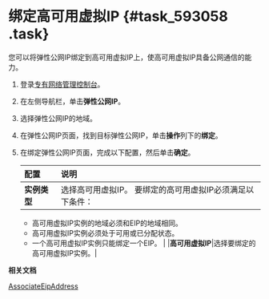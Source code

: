 # 绑定高可用虚拟IP {#task_593058 .task}

您可以将弹性公网IP绑定到高可用虚拟IP上，使高可用虚拟IP具备公网通信的能力。

1.  登录[专有网络管理控制台](https://vpcnext.console.aliyun.com)。
2.  在左侧导航栏，单击**弹性公网IP**。
3.  选择弹性公网IP的地域。
4.  在弹性公网IP页面，找到目标弹性公网IP，单击**操作**列下的**绑定**。
5.  在绑定弹性公网IP页面，完成以下配置，然后单击**确定**。 

    |配置|说明|
    |:-|:-|
    |**实例类型**|选择高可用虚拟IP。 要绑定的高可用虚拟IP必须满足以下条件：

    -   高可用虚拟IP实例的地域必须和EIP的地域相同。
    -   高可用虚拟IP实例必须处于可用或已分配状态。
    -   一个高可用虚拟IP实例只能绑定一个EIP。
 |
    |**高可用虚拟IP**|选择要绑定的高可用虚拟IP实例。|


**相关文档**  


[AssociateEipAddress](../../../../intl.zh-CN/API参考/弹性公网IP/AssociateEipAddress.md#)

